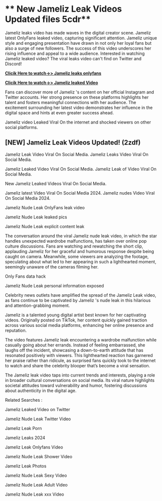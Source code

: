 
# ** New Jameliz Leak Videos Updated files 5cdr** #

  Jameliz  leaks video has made waves in the digital creator scene.  Jameliz  latest OnlyFans leaked video, capturing significant attention.  Jameliz  unique style and engaging presentation have drawn in not only her loyal fans but also a surge of new followers. The success of this video underscores her rising influence and appeal to a wide audience. Interested in watching Jameliz  leaked video? The viral leaks video can't find on Twitter and Discord!

**[Clicik Here to watch->>  Jameliz  leaks onlyfans ](http://xflirt.top)**

**[Clicik Here to watch->>  Jameliz  leaked Video](http://xflirt.top)**

Fans can discover more of Jameliz 's content on her official Instagram and Twitter accounts. Her strong presence on these platforms highlights her talent and fosters meaningful connections with her audience. The excitement surrounding her latest video demonstrates her influence in the digital space and hints at even greater success ahead.

  Jameliz  video Leaked Viral On the internet and shocked viewers on other social platforms.

## [NEW] Jameliz  Leak Videos Updated!  (2zdf) ##

  Jameliz  Leak Video Viral On Social Media.  Jameliz  Leaks Video Viral On Social Media.

  Jameliz  Leaked Video Viral On Social Media.  Jameliz  Leak of Video Viral On Social Media.

New Jameliz  Leaked Videos Viral On Social Media.

  Jameliz  latest Video Viral On Social Media 2024.  Jameliz  nudes Video Viral On Social Media 2024.

  Jameliz  Nude Leak OnlyFans leak video

  Jameliz  Nude Leak leaked pics

  Jameliz  Nude Leak explicit content leak

The conversation around the viral Jameliz  nude leak video, in which the star handles unexpected wardrobe malfunctions, has taken over online pop culture discussions. Fans are watching and rewatching the short clip, applauding Jameliz  for her graceful and humorous response despite being caught on camera. Meanwhile, some viewers are analyzing the footage, speculating about what led to her appearing in such a lighthearted moment, seemingly unaware of the cameras filming her.

Only Fans data hack

  Jameliz  Nude Leak personal information exposed

Celebrity news outlets have amplified the spread of the Jameliz  Leak video, as fans continue to be captivated by Jameliz 's nude leak in this hilarious and attention-grabbing moment.

  Jameliz  is a talented young digital artist best known for her captivating videos. Originally posted on TikTok, her content quickly gained traction across various social media platforms, enhancing her online presence and reputation.

The video features Jameliz  leak encountering a wardrobe malfunction while casually going about her errands. Instead of feeling embarrassed, she laughs off the incident, showcasing a down-to-earth attitude that has resonated positively with viewers. This lighthearted reaction has garnered her praise rather than ridicule, as surprised fans quickly took to the internet to watch and share the celebrity blooper that’s become a viral sensation.

The Jameliz  leak video taps into current trends and interests, playing a role in broader cultural conversations on social media. Its viral nature highlights societal attitudes toward vulnerability and humor, fostering discussions about authenticity in the digital age.

Related Searches :

  Jameliz  Leaked Video on Twitter

  Jameliz  Nude Leak Twitter Video

  Jameliz  Leak Porn

  Jameliz  Leaks 2024

  Jameliz  Leak Onlyfans Video

  Jameliz  Nude Leak Shower Video

  Jameliz  Leak Photos

  Jameliz  Nude Leak Sexy Video

  Jameliz  Nude Leak Adult Video

  Jameliz  Nude Leak xxx Video


